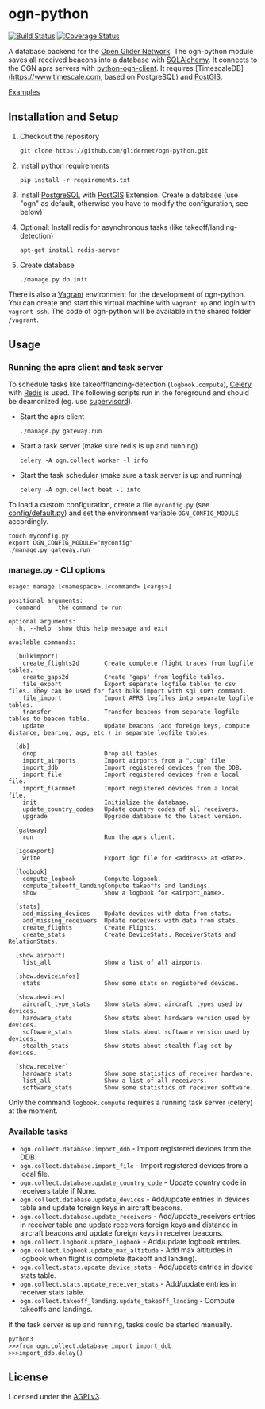 # ogn-python

[![Build Status](https://travis-ci.org/glidernet/ogn-python.svg?branch=master)](https://travis-ci.org/glidernet/ogn-python)
[![Coverage Status](https://img.shields.io/coveralls/glidernet/ogn-python.svg)](https://coveralls.io/r/glidernet/ogn-python)

A database backend for the [Open Glider Network](http://wiki.glidernet.org/).
The ogn-python module saves all received beacons into a database with [SQLAlchemy](http://www.sqlalchemy.org/).
It connects to the OGN aprs servers with [python-ogn-client](https://github.com/glidernet/python-ogn-client).
It requires [TimescaleDB](https://www.timescale.com, based on PostgreSQL) and [PostGIS](http://www.postgis.net/).

[Examples](https://github.com/glidernet/ogn-python/wiki/Examples)


## Installation and Setup
1. Checkout the repository

   ```
   git clone https://github.com/glidernet/ogn-python.git
   ```

2. Install python requirements

    ```
    pip install -r requirements.txt
    ```
3. Install [PostgreSQL](http://www.postgresql.org/) with [PostGIS](http://www.postgis.net/) Extension.
   Create a database (use "ogn" as default, otherwise you have to modify the configuration, see below)


4. Optional: Install redis for asynchronous tasks (like takeoff/landing-detection)

    ```
    apt-get install redis-server
    ```

5. Create database

    ```
    ./manage.py db.init
    ```

There is also a [Vagrant](https://www.vagrantup.com/) environment for the development of ogn-python.
You can create and start this virtual machine with `vagrant up` and login with `vagrant ssh`.
The code of ogn-python will be available in the shared folder `/vagrant`.

## Usage
### Running the aprs client and task server
To schedule tasks like takeoff/landing-detection (`logbook.compute`),
[Celery](http://www.celeryproject.org/) with [Redis](http://www.redis.io/) is used.
The following scripts run in the foreground and should be deamonized
(eg. use [supervisord](http://supervisord.org/)).

- Start the aprs client

  ```
  ./manage.py gateway.run
  ```

- Start a task server (make sure redis is up and running)

  ```
  celery -A ogn.collect worker -l info
  ```

- Start the task scheduler (make sure a task server is up and running)

  ```
  celery -A ogn.collect beat -l info
  ```


To load a custom configuration, create a file `myconfig.py` (see [config/default.py](config/default.py))
and set the environment variable `OGN_CONFIG_MODULE` accordingly.

```
touch myconfig.py
export OGN_CONFIG_MODULE="myconfig"
./manage.py gateway.run
```

### manage.py - CLI options
```
usage: manage [<namespace>.]<command> [<args>]

positional arguments:
  command     the command to run

optional arguments:
  -h, --help  show this help message and exit

available commands:
  
  [bulkimport]
    create_flights2d       Create complete flight traces from logfile tables.
    create_gaps2d          Create 'gaps' from logfile tables.
    file_export            Export separate logfile tables to csv files. They can be used for fast bulk import with sql COPY command.
    file_import            Import APRS logfiles into separate logfile tables.
    transfer               Transfer beacons from separate logfile tables to beacon table.
    update                 Update beacons (add foreign keys, compute distance, bearing, ags, etc.) in separate logfile tables.
  
  [db]
    drop                   Drop all tables.
    import_airports        Import airports from a ".cup" file
    import_ddb             Import registered devices from the DDB.
    import_file            Import registered devices from a local file.
    import_flarmnet        Import registered devices from a local file.
    init                   Initialize the database.
    update_country_codes   Update country codes of all receivers.
    upgrade                Upgrade database to the latest version.
  
  [gateway]
    run                    Run the aprs client.
  
  [igcexport]
    write                  Export igc file for <address> at <date>.
  
  [logbook]
    compute_logbook        Compute logbook.
    compute_takeoff_landingCompute takeoffs and landings.
    show                   Show a logbook for <airport_name>.
  
  [stats]
    add_missing_devices    Update devices with data from stats.
    add_missing_receivers  Update receivers with data from stats.
    create_flights         Create Flights.
    create_stats           Create DeviceStats, ReceiverStats and RelationStats.
  
  [show.airport]
    list_all               Show a list of all airports.
  
  [show.deviceinfos]
    stats                  Show some stats on registered devices.
  
  [show.devices]
    aircraft_type_stats    Show stats about aircraft types used by devices.
    hardware_stats         Show stats about hardware version used by devices.
    software_stats         Show stats about software version used by devices.
    stealth_stats          Show stats about stealth flag set by devices.
  
  [show.receiver]
    hardware_stats         Show some statistics of receiver hardware.
    list_all               Show a list of all receivers.
    software_stats         Show some statistics of receiver software.
```

Only the command `logbook.compute` requires a running task server (celery) at the moment.


### Available tasks

- `ogn.collect.database.import_ddb` - Import registered devices from the DDB.
- `ogn.collect.database.import_file` - Import registered devices from a local file.
- `ogn.collect.database.update_country_code` - Update country code in receivers table if None.
- `ogn.collect.database.update_devices` - Add/update entries in devices table and update foreign keys in aircraft beacons.
- `ogn.collect.database.update_receivers` - Add/update_receivers entries in receiver table and update receivers foreign keys and distance in aircraft beacons and update foreign keys in receiver beacons.
- `ogn.collect.logbook.update_logbook` - Add/update logbook entries.
- `ogn.collect.logbook.update_max_altitude` - Add max altitudes in logbook when flight is complete (takeoff and landing).
- `ogn.collect.stats.update_device_stats` - Add/update entries in device stats table.
- `ogn.collect.stats.update_receiver_stats` - Add/update entries in receiver stats table.
- `ogn.collect.takeoff_landing.update_takeoff_landing` - Compute takeoffs and landings.

If the task server is up and running, tasks could be started manually.

```
python3
>>>from ogn.collect.database import import_ddb
>>>import_ddb.delay()
```

## License
Licensed under the [AGPLv3](LICENSE).
